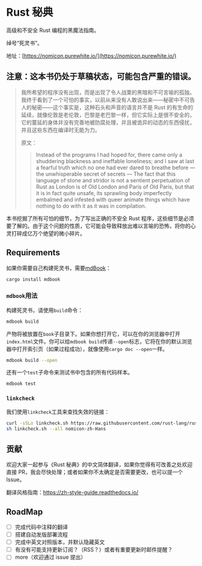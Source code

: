 # Rust 秘典

高级和不安全 Rust 编程的黑魔法指南。

绰号“死灵书”。

地址：[https://nomicon.purewhite.io/](https://nomicon.purewhite.io/)

## 注意：这本书仍处于草稿状态，可能包含严重的错误。

> 我所希望的程序没有出现，而是出现了令人战栗的黑暗和不可言喻的孤独。我终于看到了一个可怕的事实，以前从来没有人敢说出来——秘密中不可告人的秘密——这个事实是，这种石头和声音的语言并不是 Rust 的有生命的延续，就像伦敦是老伦敦，巴黎是老巴黎一样，但它实际上是很不安全的，它的蔓延的身体并没有完善地被防腐处理，并且被诡异的动态的东西侵扰，并且这些东西在编译时无能为力。
>
> 原文：
> > Instead of the programs I had hoped for, there came only a shuddering blackness and ineffable loneliness; and I saw at last a fearful truth which no one had ever dared to breathe before — the unwhisperable secret of secrets — The fact that this language of stone and stridor is not a sentient perpetuation of Rust as London is of Old London and Paris of Old Paris, but that it is in fact quite unsafe, its sprawling body imperfectly embalmed and infested with queer animate things which have nothing to do with it as it was in compilation.

本书挖掘了所有可怕的细节，为了写出正确的不安全 Rust 程序，这些细节是必须要了解的。由于这个问题的性质，它可能会导致释放出难以言喻的恐怖，将你的心灵打碎成亿万个绝望的微小碎片。

## Requirements

如果你需要自己构建死灵书，需要[mdBook]：

[mdBook]: https://github.com/rust-lang/mdBook

```bash
cargo install mdbook
```

### `mdbook`用法

构建死灵书，请使用`build`命令：

```bash
mdbook build
```

产物将被放置在`book`子目录下。如果你想打开它，可以在你的浏览器中打开`index.html`文件。你可以给`mdbook build`传递`--open`标志，它将在你的默认浏览器中打开索引页（如果过程成功），就像使用`cargo doc --open`一样。

```bash
mdbook build --open
```

还有一个`test`子命令来测试书中包含的所有代码样本。

```bash
mdbook test
```

### `linkcheck`

我们使用`linkcheck`工具来查找失效的链接：

```sh
curl -sSLo linkcheck.sh https://raw.githubusercontent.com/rust-lang/rust/master/src/tools/linkchecker/linkcheck.sh
sh linkcheck.sh --all nomicon-zh-Hans
```

## 贡献

欢迎大家一起参与《Rust 秘典》的中文简体翻译，如果你觉得有可改善之处欢迎直接 PR，我会尽快处理；或者如果你不太确定是否需要更改，也可以提一个 Issue。

翻译风格指南：https://zh-style-guide.readthedocs.io/

## RoadMap

- [ ] 完成代码中注释的翻译
- [ ] 搭建自动发版部署流程
- [ ] 完成中英文对照版本，并默认隐藏英文
- [ ] 有没有可能支持更新订阅？（RSS？）或者有重要更新时邮件提醒？
- [ ] more（欢迎通过 issue 提出）
